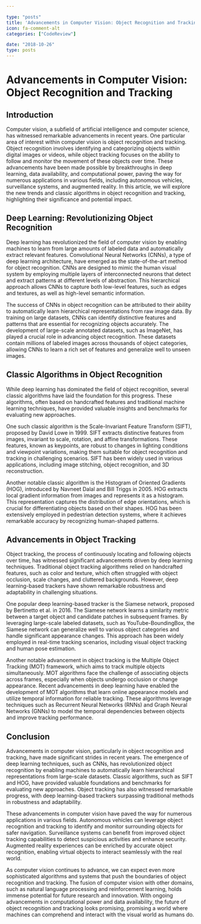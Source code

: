 ```yaml
---

type: "posts"
title: 'Advancements in Computer Vision: Object Recognition and Tracking'
icon: fa-comment-alt
categories: ["CodeReview"]

date: "2018-10-26"
type: posts
---
```





# Advancements in Computer Vision: Object Recognition and Tracking

## Introduction

Computer vision, a subfield of artificial intelligence and computer science, has witnessed remarkable advancements in recent years. One particular area of interest within computer vision is object recognition and tracking. Object recognition involves identifying and categorizing objects within digital images or videos, while object tracking focuses on the ability to follow and monitor the movement of these objects over time. These advancements have been made possible by breakthroughs in deep learning, data availability, and computational power, paving the way for numerous applications in various fields, including autonomous vehicles, surveillance systems, and augmented reality. In this article, we will explore the new trends and classic algorithms in object recognition and tracking, highlighting their significance and potential impact.

## Deep Learning: Revolutionizing Object Recognition

Deep learning has revolutionized the field of computer vision by enabling machines to learn from large amounts of labeled data and automatically extract relevant features. Convolutional Neural Networks (CNNs), a type of deep learning architecture, have emerged as the state-of-the-art method for object recognition. CNNs are designed to mimic the human visual system by employing multiple layers of interconnected neurons that detect and extract patterns at different levels of abstraction. This hierarchical approach allows CNNs to capture both low-level features, such as edges and textures, as well as high-level semantic information.

The success of CNNs in object recognition can be attributed to their ability to automatically learn hierarchical representations from raw image data. By training on large datasets, CNNs can identify distinctive features and patterns that are essential for recognizing objects accurately. The development of large-scale annotated datasets, such as ImageNet, has played a crucial role in advancing object recognition. These datasets contain millions of labeled images across thousands of object categories, allowing CNNs to learn a rich set of features and generalize well to unseen images.

## Classic Algorithms in Object Recognition

While deep learning has dominated the field of object recognition, several classic algorithms have laid the foundation for this progress. These algorithms, often based on handcrafted features and traditional machine learning techniques, have provided valuable insights and benchmarks for evaluating new approaches.

One such classic algorithm is the Scale-Invariant Feature Transform (SIFT), proposed by David Lowe in 1999. SIFT extracts distinctive features from images, invariant to scale, rotation, and affine transformations. These features, known as keypoints, are robust to changes in lighting conditions and viewpoint variations, making them suitable for object recognition and tracking in challenging scenarios. SIFT has been widely used in various applications, including image stitching, object recognition, and 3D reconstruction.

Another notable classic algorithm is the Histogram of Oriented Gradients (HOG), introduced by Navneet Dalal and Bill Triggs in 2005. HOG extracts local gradient information from images and represents it as a histogram. This representation captures the distribution of edge orientations, which is crucial for differentiating objects based on their shapes. HOG has been extensively employed in pedestrian detection systems, where it achieves remarkable accuracy by recognizing human-shaped patterns.

## Advancements in Object Tracking

Object tracking, the process of continuously locating and following objects over time, has witnessed significant advancements driven by deep learning techniques. Traditional object tracking algorithms relied on handcrafted features, such as color and texture, which often struggled with object occlusion, scale changes, and cluttered backgrounds. However, deep learning-based trackers have shown remarkable robustness and adaptability in challenging situations.

One popular deep learning-based tracker is the Siamese network, proposed by Bertinetto et al. in 2016. The Siamese network learns a similarity metric between a target object and candidate patches in subsequent frames. By leveraging large-scale labeled datasets, such as YouTube-BoundingBox, the Siamese network can generalize well to various object categories and handle significant appearance changes. This approach has been widely employed in real-time tracking scenarios, including visual object tracking and human pose estimation.

Another notable advancement in object tracking is the Multiple Object Tracking (MOT) framework, which aims to track multiple objects simultaneously. MOT algorithms face the challenge of associating objects across frames, especially when objects undergo occlusion or change appearance. Recent advancements in deep learning have enabled the development of MOT algorithms that learn online appearance models and utilize temporal information for reliable tracking. These algorithms leverage techniques such as Recurrent Neural Networks (RNNs) and Graph Neural Networks (GNNs) to model the temporal dependencies between objects and improve tracking performance.

## Conclusion

Advancements in computer vision, particularly in object recognition and tracking, have made significant strides in recent years. The emergence of deep learning techniques, such as CNNs, has revolutionized object recognition by enabling machines to automatically learn hierarchical representations from large-scale datasets. Classic algorithms, such as SIFT and HOG, have provided valuable foundations and benchmarks for evaluating new approaches. Object tracking has also witnessed remarkable progress, with deep learning-based trackers surpassing traditional methods in robustness and adaptability.

These advancements in computer vision have paved the way for numerous applications in various fields. Autonomous vehicles can leverage object recognition and tracking to identify and monitor surrounding objects for safer navigation. Surveillance systems can benefit from improved object tracking capabilities to detect suspicious activities and enhance security. Augmented reality experiences can be enriched by accurate object recognition, enabling virtual objects to interact seamlessly with the real world.

As computer vision continues to advance, we can expect even more sophisticated algorithms and systems that push the boundaries of object recognition and tracking. The fusion of computer vision with other domains, such as natural language processing and reinforcement learning, holds immense potential for future research and innovation. With ongoing advancements in computational power and data availability, the future of object recognition and tracking looks promising, promising a world where machines can comprehend and interact with the visual world as humans do.